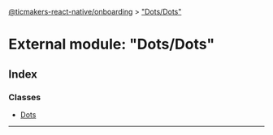 [@ticmakers-react-native/onboarding](../README.md) > ["Dots/Dots"](../modules/_dots_dots_.md)

# External module: "Dots/Dots"

## Index

### Classes

* [Dots](../classes/_dots_dots_.dots.md)

---

